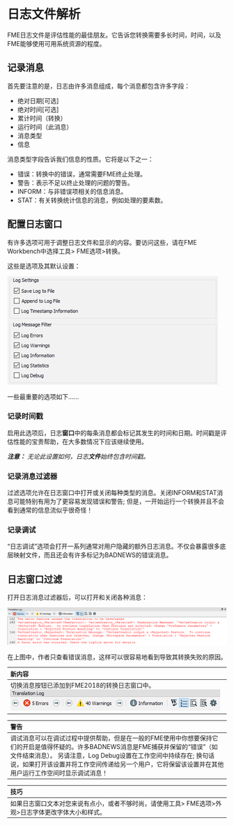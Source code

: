 # 日志文件解析

FME日志文件是评估性能的最佳朋友。它告诉您转换需要多长时间，时间，以及FME能够使用可用系统资源的程度。

## 记录消息

首先要注意的是，日志由许多消息组成，每个消息都包含许多字段：

* 绝对日期\[可选\]
* 绝对时间\[可选\]
* 累计时间（转换）
* 运行时间（此消息）
* 消息类型
* 信息

消息类型字段告诉我们信息的性质。它将是以下之一：

* 错误：转换中的错误，通常需要FME终止处理。
* 警告：表示不足以终止处理的问题的警告。
* INFORM：与非错误项相关的信息消息。
* STAT：有关转换统计信息的消息，例如处理的要素数。

## 配置日志窗口

有许多选项可用于调整日志文件和显示的内容。要访问这些，请在FME Workbench中选择工具&gt; FME选项&gt;转换。

这些是选项及其默认设置：

[![](../../.gitbook/assets/img2.002.logfmeoptions.png)](https://github.com/safesoftware/FMETraining/blob/Desktop-Advanced-2018/DesktopAdvanced2WorkspaceDesign/Images/Img2.002.LogFMEOptions.png)

一些最重要的选项如下......

### 记录时间戳

启用此选项后，日志**窗口**中的每条消息都会标记其发生的时间和日期。时间戳是评估性能的宝贵帮助，在大多数情况下应该继续使用。

_**注意：**_ _无论此设置如何，日志**文件**始终包含时间戳。_

### 记录消息过滤器

过滤选项允许在日志窗口中打开或关闭每种类型的消息。关闭INFORM和STAT消息可能特别有用为了更容易发现错误和警告; 但是，一开始运行一个转换并且不会看到通常的信息流似乎很奇怪！

### 记录调试

“日志调试”选项会打开一系列通常对用户隐藏的额外日志消息。不仅会暴露很多底层映射文件，而且还会有许多标记为BADNEWS的错误消息。

## 日志窗口过滤

打开日志消息过滤器后，可以打开和关闭各种消息：

[![](../../.gitbook/assets/img2.056.errormessagefiltering.png)](https://github.com/safesoftware/FMETraining/blob/Desktop-Advanced-2018/DesktopAdvanced2WorkspaceDesign/Images/Img2.056.ErrorMessageFiltering.png)

在上图中，作者只查看错误消息，这样可以很容易地看到导致其转换失败的原因。

|  新内容 |
| :--- |
|  切换消息按钮已添加到FME2018的转换日志窗口中。  [![](../../.gitbook/assets/img2.046.translationlogbuttons.png)](https://github.com/safesoftware/FMETraining/blob/Desktop-Advanced-2018/DesktopAdvanced2WorkspaceDesign/Images/Img2.046.TranslationLogButtons.png) |

|  警告 |
| :--- |
|  调试消息可以在调试过程中提供帮助，但是在一般的FME使用中你想要保持它们的开启是值得怀疑的。许多BADNEWS消息是FME捕获并保留的“错误”（如文件结束消息）。  另请注意，Log Debug设置在工作空间中持续存在; 换句话说，如果打开该设置并将工作空间传递给另一个用户，它将保留该设置并在其他用户运行工作空间时显示调试消息！ |

|  技巧 |
| :--- |
|  如果日志窗口文本对您来说有点小，或者不够时尚，请使用工具&gt; FME选项&gt;外观&gt;日志字体更改字体大小和样式。 |



